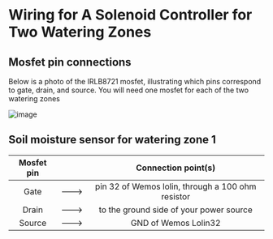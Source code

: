 #  Wiring for A Solenoid Controller for Two Watering Zones

## Mosfet pin connections
Below is a photo of the IRLB8721 mosfet, illustrating which pins correspond to gate, drain, and source. You will need one mosfet for each of the two watering zones

![image](https://github.com/user-attachments/assets/2a016928-8389-4716-b39c-6293ca436a62)


## Soil moisture sensor for watering zone 1

| Mosfet pin     |      |  Connection point(s)                               |  
| :---:          |:---: |  :---:                                             |
| Gate           | ---> |  pin 32 of Wemos lolin, through a 100 ohm resistor | 
| Drain          | ---> |  to the ground side of your power source           |
| Source         | ---> |  GND of Wemos Lolin32                              |
